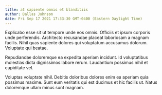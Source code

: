 ```yaml
---
title: at sapiente omnis et blanditiis
author: Dallas Johnson
date: Fri Sep 17 2021 17:33:30 GMT-0400 (Eastern Daylight Time)
---
```

Explicabo esse sit ut tempore unde eos omnis. Officiis et ipsum corporis unde perferendis. Architecto recusandae placeat laboriosam a magnam facilis. Nihil quas sapiente dolores qui voluptatum accusamus dolorum. Voluptate qui beatae.

 Repudiandae doloremque ea expedita aperiam incidunt. Id voluptatibus molestias dicta dignissimos labore rerum. Laudantium possimus nihil et cupiditate vel.

 Voluptas voluptate nihil. Debitis doloribus dolores enim ea aperiam quia possimus maxime. Sunt eum veritatis qui est ducimus et hic facilis ut. Natus doloremque ullam minus sunt magnam.